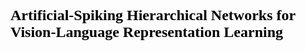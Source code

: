 <font face="微软雅黑" color=black size=5>**Artificial-Spiking Hierarchical Networks for Vision-Language Representation Learning**</font>
